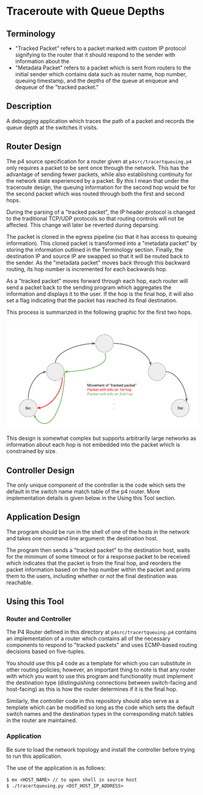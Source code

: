 # Traceroute with Queue Depths


## Terminology
- "Tracked Packet" refers to a packet marked with custom IP protocol signifying to the router that it should respond to the sender with information about the 
- "Metadata Packet" refers to a packet which is sent from routers to the initial sender which contains data such as router name, hop number, queuing timestamp, and the depths of the queue at enqueue and dequeue of the "tracked packet."

## Description
A debugging application which traces the path of a packet and records the queue depth at the switches it visits.

## Router Design

The p4 source specification for a router given at `p4src/tracertqueuing.p4`  only requires a packet to be sent once through the network. This has the advantage of sending fewer packets, while also establishing continuity for the network state experienced by a packet. By this I mean that under the traceroute design, the queuing information for the second hop would be for the second packet which was routed through both the first and second hops.

During the parsing of a "tracked packet", the IP header protocol is changed to the traditional TCP/UDP protocols so that routing controls will not be affected. This change will later be reverted during deparsing.

The packet is cloned in the egress pipeline (so that it has access to queuing information). This cloned packet is transformed into a "metadata packet" by storing the information outlined in the Terminology section. Finally, the destination IP and source IP are swapped so that it will be routed back to the sender. As the "metadata packet" moves back through this backward routing, its hop number is incremented for each backwards hop.

As a "tracked packet" moves forward through each hop, each router will send a packet back to the sending program which aggregates the information and displays it to the user. If the hop is the final hop, it will also set a flag indicating that the packet has reached its final destination.

This process is summarized in the following graphic for the first two hops.

![](images/figure1.png)

This design is somewhat complex but supports arbitrarily large networks as information about each hop is not embedded into the packet which is constrained by size.

## Controller Design
The only unique component of the controller is the code which sets the default in the switch name match table of the p4 router. More implementation details is given below in the Using this Tool section.

## Application Design

The program should be run in the shell of one of the hosts in the network and takes one command line argument: the destination host.

The program then sends a "tracked packet" to the destination host, waits for the minimum of some timeout or for a response packet to be received which indicates that the packet is from the final hop, and reorders the packet information based on the hop number within the packet and prints them to the users, including whether or not the final destination was reachable.

## Using this Tool

### Router and Controller

The P4 Router defined in this directory at `p4src/tracertqueuing.p4` contains an implementation of a router which contains all of the necessary components to respond to "tracked packets" and uses ECMP-based routing decisions based on five-tuples.

You should use this p4 code as a template for which you can substitute in other routing policies; however, an important thing to note is that any router with which you want to use this program and functionality must implement the destination type (distinguishing connections between switch-facing and host-facing) as this is how the router determines if it is the final hop.

Similarly, the controller code in this repository should also serve as a template which can be modified so long as the code which sets the default switch names and the destination types in the corresponding match tables in the router are maintained.

### Application

Be sure to load the network topology and install the controller before trying to run this application.

The use of the application is as follows:

```
$ mx <HOST_NAME> // to open shell in source host
$ ./tracertqueuing.py <DST_HOST_IP_ADDRESS>
```
